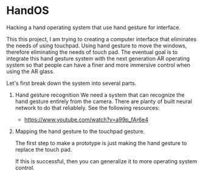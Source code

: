 # HandOS
Hacking a hand operating system that use hand gesture for interface. 


This this project, I am trying to creating a computer interface that eliminates the needs of using touchpad. Using hand gesture to move the windows, therefore eliminating the needs of touch pad. The eventual goal is to integrate this hand gesture system with the next generation AR operating system so that people can have a finer and more immersive control when using the AR glass. 

Let's first break down the system into several parts. 

1. Hand gesture recognition
   We need a system that can recognize the hand gesture entirely from the camera. There are planty of built neural network to do that reliablely. See the following resources:

    - https://www.youtube.com/watch?v=a99p_fAr6e4

2. Mapping the hand gesture to the touchpad gesture.

   The first step to make a prototype is just making the hand gesture to replace the touch pad.

   If this is successful, then you can generalize it to more operating system control.
   
